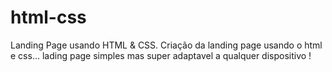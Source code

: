 # html-css
Landing Page usando HTML &amp; CSS.
Criação da landing page usando o html e css...
lading page simples mas super adaptavel a qualquer dispositivo !
